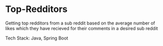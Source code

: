 # Top-Redditors
Getting top redditors from a sub reddit based on the average number of likes which they have recieved for their comments in a desired sub reddit

Tech Stack: Java, Spring Boot
